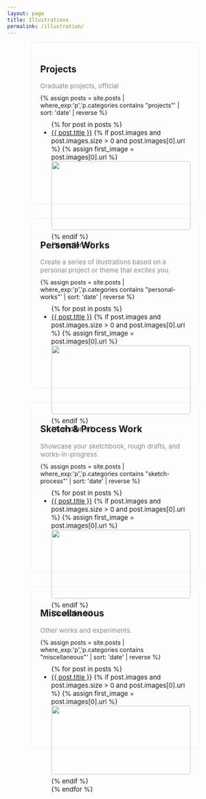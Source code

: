 ```yaml
---
layout: page
title: Illustrations
permalink: /illustration/
---
```


<section class="category-list-section">
  <div style="display: flex; flex-wrap: wrap; gap: 32px; justify-content: center;">
    <!-- Projects -->
    <div style="flex:1 1 300px; min-width:260px; max-width:350px; border:1px solid #eee; border-radius:8px; padding:20px;">
      <h2>Projects</h2>
      <div style="margin-bottom:10px; color:#888; font-size:15px;">Graduate projects, official</div>
      {% assign posts = site.posts | where_exp:'p','p.categories contains "projects"' | sort: 'date' | reverse %}
      <ul style="margin-top:10px; font-size:15px;">
        {% for post in posts %}
          <li>
            <a href="{{ post.url | relative_url }}">{{ post.title }}</a>
            {% if post.images and post.images.size > 0 and post.images[0].url %}
              {% assign first_image = post.images[0].url %}
              <img src="{{ first_image }}" style="width:100%; max-height:160px; object-fit: cover; display: block; border-radius: 4px; margin-bottom: 6px;">
            {% endif %}
          </li>
        {% endfor %}
      </ul>
      </div>
    <!-- Personal Works -->
    <div style="flex:1 1 300px; min-width:260px; max-width:350px; border:1px solid #eee; border-radius:8px; padding:20px;">
      <h2>Personal Works</h2>
      <div style="margin-bottom:10px; color:#888; font-size:15px;">Create a series of illustrations based on a personal project or theme that excites you.</div>
      {% assign posts = site.posts | where_exp:'p','p.categories contains "personal-works"' | sort: 'date' | reverse %}
      <ul style="margin-top:10px; font-size:15px;">
        {% for post in posts %}
          <li>
            <a href="{{ post.url | relative_url }}">{{ post.title }}</a>
            {% if post.images and post.images.size > 0 and post.images[0].url %}
              {% assign first_image = post.images[0].url %}
              <img src="{{ first_image }}" style="width:100%; max-height:160px; object-fit: cover; display: block; border-radius: 4px; margin-bottom: 6px;">
            {% endif %}
          </li>
        {% endfor %}
      </ul>
    </div>
    <!-- Sketch & Process Work -->
    <div style="flex:1 1 300px; min-width:260px; max-width:350px; border:1px solid #eee; border-radius:8px; padding:20px;">
      <h2>Sketch & Process Work</h2>
      <div style="margin-bottom:10px; color:#888; font-size:15px;">Showcase your sketchbook, rough drafts, and works-in-progress.</div>
      {% assign posts = site.posts | where_exp:'p','p.categories contains "sketch-process"' | sort: 'date' | reverse %}
      <ul style="margin-top:10px; font-size:15px;">
        {% for post in posts %}
          <li>
            <a href="{{ post.url | relative_url }}">{{ post.title }}</a>
            {% if post.images and post.images.size > 0 and post.images[0].url %}
              {% assign first_image = post.images[0].url %}
              <img src="{{ first_image }}" style="width:100%; max-height:160px; object-fit: cover; display: block; border-radius: 4px; margin-bottom: 6px;">
            {% endif %}
          </li>
        {% endfor %}
      </ul>
    </div>
    <!-- Miscellaneous -->
    <div style="flex:1 1 300px; min-width:260px; max-width:350px; border:1px solid #eee; border-radius:8px; padding:20px;">
      <h2>Miscellaneous</h2>
      <div style="margin-bottom:10px; color:#888; font-size:15px;">Other works and experiments.</div>
      {% assign posts = site.posts | where_exp:'p','p.categories contains "miscellaneous"' | sort: 'date' | reverse %}
      <ul style="margin-top:10px; font-size:15px;">
        {% for post in posts %}
          <li>
            <a href="{{ post.url | relative_url }}">{{ post.title }}</a>
            {% if post.images and post.images.size > 0 and post.images[0].url %}
              {% assign first_image = post.images[0].url %}
              <img src="{{ first_image }}" style="width:100%; max-height:160px; object-fit: cover; display: block; border-radius: 4px; margin-bottom: 6px;">
            {% endif %}
          </li>
        {% endfor %}
      </ul>
    </div>
  </div>
</section>